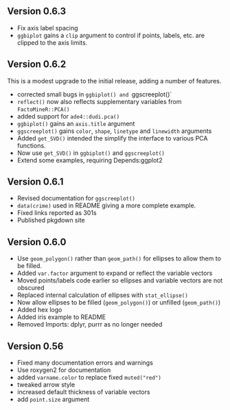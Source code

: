 ## Version 0.6.3

- Fix axis label spacing
- `ggbiplot` gains a `clip` argument to control if points, labels, etc. are clipped to the axis limits.

## Version 0.6.2

This is a modest upgrade to the initial release, adding a number of features.

- corrected small bugs in `ggbiplot() and `ggscreeplot()`
- `reflect()` now also reflects supplementary variables from `FactoMineR::PCA()`
- added support for `ade4::dudi.pca()`
- `ggbiplot()` gains an `axis.title` argument
- `ggscreeplot()` gains `color`, `shape`, `linetype` and `linewidth` arguments
- Added `get_SVD()` intended the simplify the interface to various PCA functions.
- Now use `get_SVD()` in `ggbiplot()` and `ggscreeplot()`
- Extend some examples, requiring Depends:ggplot2

## Version 0.6.1

- Revised documentation for `ggscreeplot()`
- `data(crime)` used in README giving a more complete example.
- Fixed links reported as 301s
- Published pkgdown site

## Version 0.6.0

- Use `geom_polygon()` rather than `geom_path()` for ellipses to allow them to be filled.
- Added `var.factor` argument to expand or reflect the variable vectors
- Moved points/labels code earlier so ellipses and variable vectors are not obscured
- Replaced internal calculation of ellipses with `stat_ellipse()`
- Now allow ellipses to be filled (`geom_polygon()`) or unfilled (`geom_path()`)
- Added hex logo
- Added iris example to README
- Removed Imports: dplyr, purrr as no longer needed

## Version 0.56

- Fixed many documentation errors and warnings
- Use roxygen2 for documentation
- added `varname.color` to replace fixed `muted("red")`
- tweaked arrow style
- increased default thickness of variable vectors
- add `point.size` argument


